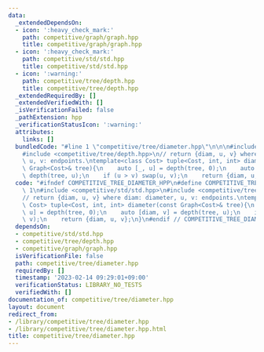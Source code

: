 ```yaml
---
data:
  _extendedDependsOn:
  - icon: ':heavy_check_mark:'
    path: competitive/graph/graph.hpp
    title: competitive/graph/graph.hpp
  - icon: ':heavy_check_mark:'
    path: competitive/std/std.hpp
    title: competitive/std/std.hpp
  - icon: ':warning:'
    path: competitive/tree/depth.hpp
    title: competitive/tree/depth.hpp
  _extendedRequiredBy: []
  _extendedVerifiedWith: []
  _isVerificationFailed: false
  _pathExtension: hpp
  _verificationStatusIcon: ':warning:'
  attributes:
    links: []
  bundledCode: "#line 1 \"competitive/tree/diameter.hpp\"\n\n\n#include <competitive/std/std.hpp>\n\
    #include <competitive/tree/depth.hpp>\n// return {diam, u, v} where diam: diameter,\
    \ u, v: endpoints.\ntemplate<class Cost> tuple<Cost, int, int> diameter(const\
    \ Graph<Cost>& tree){\n    auto [_, u] = depth(tree, 0);\n    auto [diam, v] =\
    \ depth(tree, u);\n    if (u > v) swap(u, v);\n    return {diam, u, v};\n}\n\n"
  code: "#ifndef COMPETITIVE_TREE_DIAMETER_HPP\n#define COMPETITIVE_TREE_DIAMETER_HPP\
    \ 1\n#include <competitive/std/std.hpp>\n#include <competitive/tree/depth.hpp>\n\
    // return {diam, u, v} where diam: diameter, u, v: endpoints.\ntemplate<class\
    \ Cost> tuple<Cost, int, int> diameter(const Graph<Cost>& tree){\n    auto [_,\
    \ u] = depth(tree, 0);\n    auto [diam, v] = depth(tree, u);\n    if (u > v) swap(u,\
    \ v);\n    return {diam, u, v};\n}\n#endif // COMPETITIVE_TREE_DIAMETER_HPP"
  dependsOn:
  - competitive/std/std.hpp
  - competitive/tree/depth.hpp
  - competitive/graph/graph.hpp
  isVerificationFile: false
  path: competitive/tree/diameter.hpp
  requiredBy: []
  timestamp: '2023-02-14 09:29:01+09:00'
  verificationStatus: LIBRARY_NO_TESTS
  verifiedWith: []
documentation_of: competitive/tree/diameter.hpp
layout: document
redirect_from:
- /library/competitive/tree/diameter.hpp
- /library/competitive/tree/diameter.hpp.html
title: competitive/tree/diameter.hpp
---
```

